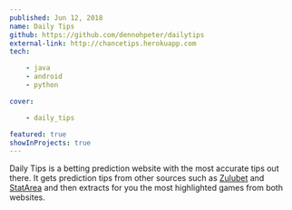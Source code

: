 ```yaml
---
published: Jun 12, 2018
name: Daily Tips
github: https://github.com/dennohpeter/dailytips
external-link: http://chancetips.herokuapp.com
tech: 

    - java
    - android
    - python

cover: 

    - daily_tips

featured: true
showInProjects: true
---
```

Daily Tips is a betting prediction website with the most accurate tips out there.
It gets prediction tips from other sources such as [Zulubet](https://www.zulubet.com) and [StatArea](https://www.statarea.com) and then extracts for you the most highlighted games from both websites.


